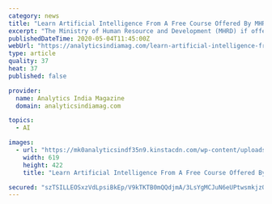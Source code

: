 ```yaml
---
category: news
title: "Learn Artificial Intelligence From A Free Course Offered By MHRD"
excerpt: "The Ministry of Human Resource and Development (MHRD) if offering a free course on artificial intelligence for aspirants to upskill."
publishedDateTime: 2020-05-04T11:45:00Z
webUrl: "https://analyticsindiamag.com/learn-artificial-intelligence-from-a-free-course-offered-by-mhrd/"
type: article
quality: 37
heat: 37
published: false

provider:
  name: Analytics India Magazine
  domain: analyticsindiamag.com

topics:
  - AI

images:
  - url: "https://mk0analyticsindf35n9.kinstacdn.com/wp-content/uploads/2020/05/MHRD-AI-Course.png"
    width: 619
    height: 422
    title: "Learn Artificial Intelligence From A Free Course Offered By MHRD"

secured: "szTSILLEOSxzVdLpsiBkEp/V9kTKTB0mQQdjmA/3LsYgMCJuN6eUPtwsmkjzQ2exX75uhy1ML1RuN9iLX1QoE79QqE19W+yDug/DxgQ99xJF9kgHgikTWjJvTM59OaYVMXsG1Nu15zhqTEE2lLfrk55F1IeGgKDM4ObAQmLzFWmxrsUh1oJd6/tFPdiN/dR0Oof6UMnevN+cL5bBphqLYN4vWW1nRTFDW64u6UcPqKIa3SQkJ3vHxd8aHMNc5a2hO4dmeTBI+w2YsuhWaq4hZsL/flQ++pZueIgSOrpVOvPtx8nV19584NI2TcbAZsLFd13PuL2QsiXxVnBlLnNmF6EzTQcjRrrwhMFhqUIVgQwJg+9DpDBOgqeb4ZXB13t127qnb3Ou0gOE3BEwGm2T9266dX5KS0uxyMmat3mEBFlD7aen2glW1vYdfN16AbCpCAoXgizWAKystVxxN0Ftl/96zBeU3/Pcmud40r4BRIw=;NQ04ZUegc4wWi85f7e3LLw=="
---
```


